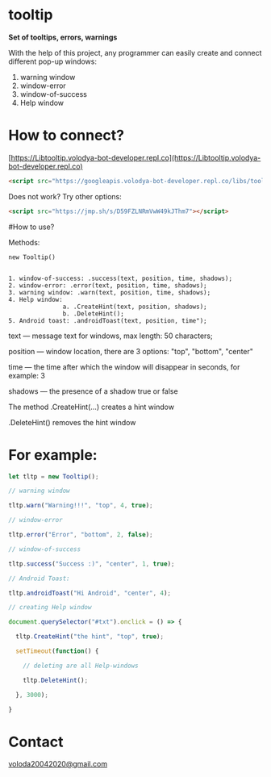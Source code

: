# tooltip
**Set of tooltips, errors, warnings**

With the help of this project, any programmer can easily create and connect different pop-up windows:
  1. warning window
  2. window-error
  3. window-of-success
  4. Help window

# How to connect?
[https://Libtooltip.volodya-bot-developer.repl.co](https://Libtooltip.volodya-bot-developer.repl.co)


```html 
<script src="https://googleapis.volodya-bot-developer.repl.co/libs/tooltip.min.js"></script>
```
Does not work? Try other options:
```html 
<script src="https://jmp.sh/s/D59FZLNRmVwW49kJThm7"></script>
```

#How to use?

Methods:

```
new Tooltip()


1. window-of-success: .success(text, position, time, shadows);
2. window-error: .error(text, position, time, shadows);
3. warning window: .warn(text, position, time, shadows);
4. Help window:
               a. .CreateHint(text, position, shadows);
               b. .DeleteHint();
5. Android toast: .androidToast(text, position, time");
```
text — message text for windows, max length: 50 characters;

position — window location, there are 3 options: "top", "bottom", "center"

time — the time after which the window will disappear in seconds, for example: 3

shadows — the presence of a shadow true or false

The method .CreateHint(...) creates a hint window

.DeleteHint() removes the hint window

# For example:

```js
let tltp = new Tooltip();

// warning window

tltp.warn("Warning!!!", "top", 4, true);

// window-error

tltp.error("Error", "bottom", 2, false);

// window-of-success

tltp.success("Success :)", "center", 1, true);

// Android Toast:

tltp.androidToast("Hi Android", "center", 4);

// creating Help window

document.querySelector("#txt").onclick = () => {

  tltp.CreateHint("the hint", "top", true);

  setTimeout(function() {

    // deleting are all Help-windows

    tltp.DeleteHint();

  }, 3000);

}
```

# Contact

voloda20042020@gmail.com



